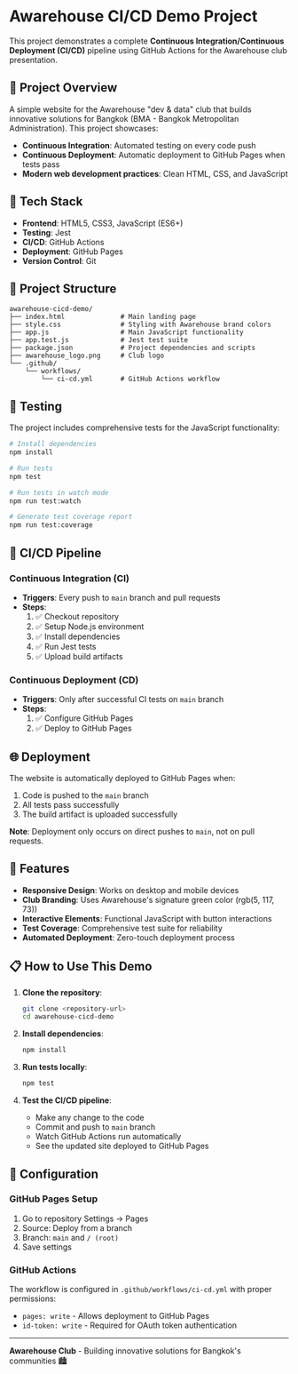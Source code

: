 # Awarehouse CI/CD Demo Project

This project demonstrates a complete **Continuous Integration/Continuous Deployment (CI/CD)** pipeline using GitHub Actions for the Awarehouse club presentation.

## 🎯 Project Overview

A simple website for the Awarehouse "dev & data" club that builds innovative solutions for Bangkok (BMA - Bangkok Metropolitan Administration). This project showcases:

- **Continuous Integration**: Automated testing on every code push
- **Continuous Deployment**: Automatic deployment to GitHub Pages when tests pass
- **Modern web development practices**: Clean HTML, CSS, and JavaScript

## 🚀 Tech Stack

- **Frontend**: HTML5, CSS3, JavaScript (ES6+)
- **Testing**: Jest
- **CI/CD**: GitHub Actions
- **Deployment**: GitHub Pages
- **Version Control**: Git

## 📁 Project Structure

```
awarehouse-cicd-demo/
├── index.html              # Main landing page
├── style.css               # Styling with Awarehouse brand colors
├── app.js                  # Main JavaScript functionality
├── app.test.js             # Jest test suite
├── package.json            # Project dependencies and scripts
├── awarehouse_logo.png     # Club logo
└── .github/
    └── workflows/
        └── ci-cd.yml       # GitHub Actions workflow
```

## 🧪 Testing

The project includes comprehensive tests for the JavaScript functionality:

```bash
# Install dependencies
npm install

# Run tests
npm test

# Run tests in watch mode
npm run test:watch

# Generate test coverage report
npm run test:coverage
```

## 🔄 CI/CD Pipeline

### Continuous Integration (CI)
- **Triggers**: Every push to `main` branch and pull requests
- **Steps**:
  1. ✅ Checkout repository
  2. ✅ Setup Node.js environment
  3. ✅ Install dependencies
  4. ✅ Run Jest tests
  5. ✅ Upload build artifacts

### Continuous Deployment (CD)
- **Triggers**: Only after successful CI tests on `main` branch
- **Steps**:
  1. ✅ Configure GitHub Pages
  2. ✅ Deploy to GitHub Pages

## 🌐 Deployment

The website is automatically deployed to GitHub Pages when:
1. Code is pushed to the `main` branch
2. All tests pass successfully
3. The build artifact is uploaded successfully

**Note**: Deployment only occurs on direct pushes to `main`, not on pull requests.

## 🎨 Features

- **Responsive Design**: Works on desktop and mobile devices
- **Club Branding**: Uses Awarehouse's signature green color (rgb(5, 117, 73))
- **Interactive Elements**: Functional JavaScript with button interactions
- **Test Coverage**: Comprehensive test suite for reliability
- **Automated Deployment**: Zero-touch deployment process

## 📋 How to Use This Demo

1. **Clone the repository**:
   ```bash
   git clone <repository-url>
   cd awarehouse-cicd-demo
   ```

2. **Install dependencies**:
   ```bash
   npm install
   ```

3. **Run tests locally**:
   ```bash
   npm test
   ```

4. **Test the CI/CD pipeline**:
   - Make any change to the code
   - Commit and push to `main` branch
   - Watch GitHub Actions run automatically
   - See the updated site deployed to GitHub Pages

## 🔧 Configuration

### GitHub Pages Setup
1. Go to repository Settings → Pages
2. Source: Deploy from a branch
3. Branch: `main` and `/ (root)`
4. Save settings

### GitHub Actions
The workflow is configured in `.github/workflows/ci-cd.yml` with proper permissions:
- `pages: write` - Allows deployment to GitHub Pages
- `id-token: write` - Required for OAuth token authentication

---

**Awarehouse Club** - Building innovative solutions for Bangkok's communities 🏙️